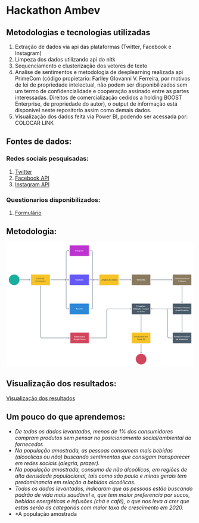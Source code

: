 # Hackathon Ambev


## Metodologias e tecnologias utilizadas

  1. Extração de dados via api das plataformas (Twitter, Facebook e Instagram)
  2. Limpeza dos dados utilizando api do nltk 
  3. Sequenciamento e clusterização dos vetores de texto
  4. Analise de sentimentos e metodologia de deeplearning realizada api PrimeCom (código propietario: Farlley GIovanni V. Ferreira, por motivos de lei de propriedade intelectual, não podem ser disponibilizados sem um termo de confidencialidade e cooperação assinado entre as partes interessadas. Direitos de comercialização cedidos a holding BOOST Enterprise, de propriedade do autor), o output de informação está disponivel neste repositorio assim como demais dados.
  5. Visualização dos dados feita via Power BI, podendo ser acessada por: COLOCAR LINK

## Fontes de dados:

### Redes sociais pesquisadas:
  
  1. [Twitter](http://docs.tweepy.org/en/latest/)
  2. [Facebook API](https://www.crummy.com/software/BeautifulSoup/bs4/doc)
  3. [Instagram API](https://www.crummy.com/software/BeautifulSoup/bs4/doc)
  
### Questionarios disponibilizados:

  1. [Formulário](https://docs.google.com/forms/d/e/1FAIpQLSeffZeaIeeDw20gq7DpDCrQv8zeIyPaWjWN8R9elR6CRhL_FA/viewform)
  
 ## Metodologia:
 
![Fluxo do processo](https://github.com/giovannifarlley/hackathon_ambev/blob/master/dataseeker-flow.png?raw=true)


## Visualização dos resultados:

[Visualização dos resultados](https://app.powerbi.com/view?r=eyJrIjoiMGUwOTczZmItODJkYi00NjI1LWEzNDUtOWIwY2E0YWYyODFhIiwidCI6IjU0NTllNjc3LTMxODctNDQ5My1hZjJlLTY1MDhjYTYxYjBjNiJ9&embedImagePlaceholder=true)

## Um pouco do que aprendemos:

 * *De todos os dados levantados, menos de 1% dos consumidores compram produtos sem pensar no posicionamento social/ambiental do fornecedor.*
 * *Na população amostrada, as pessoas consomem mais bebidas (alcoolicas ou não) buscando sentimentos que consigam transparecer em redes sociais (alegria, prazer).*
 * *Na população amostrada, consumo de não alcoólicos, em regiões de alta densidade populacional, tais como são paulo e minas gerais tem predominancia em relação a bebidas alcoólicas.*
 * *Todos os dados levantados, indicaram que as pessoas estão buscando padrão de vida mais saudável e, que tem maior preferencia por sucos, bebidas energéticas e infusões (chá e café), o que nos leva a crer que estas serão as categorias com maior taxa de crescimento em 2020.*
 * *A população amostrada
